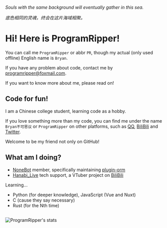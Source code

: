 _Souls with the same background will eventually gather in this sea._

_底色相同的灵魂，终会在这片海域相聚。_

# Hi! Here is ProgramRipper!

You can call me `ProgramRipper` or abbr `PR`, though my actual (only used offline) English name is `Bryan`.

If you have any problem about code, contact me by [programripper@foxmail.com](mailto:programripper@foxmail.com).

If you want to know more about me, please read on! 

## Code for fun!

I am a Chinese college student, learning code as a hobby.

If you love something more than my code, you can find me under the name `Bryan不可思议` or `ProgramRipper` on other platforms, such as [QQ](https://qm.qq.com/q/nFBuMRWUSc), [BiliBili](https://space.bilibili.com/1087319369) and [Twitter](https://twitter.com/ProgramRipper).

Welcome to be my friend not only on GitHub!

## What am I doing?

- [NoneBot](https://github.com/nonebot) member, specifically maintaining [plugin-orm](https://github.com/nonebot/plugin-orm)
- [Hanabi_Live](https://hanabi-live.com) tech support, a VTuber project on [BiliBili](https://space.bilibili.com/3546602868312291)

Learning...

- Python (for deeper knowledge), JavaScript (Vue and Nuxt)
- C (cause they say necessary)
- Rust (for the Nth time)

##
![ProgramRipper's  stats](https://github-readme-stats.vercel.app/api?username=ProgramRipper&show_icons=true&count_private=true&theme=dark)
